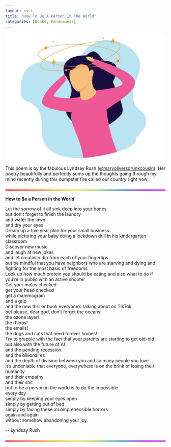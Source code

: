 ```yaml
---
layout: post
title: "How To Be A Person In The World"
categories: [Books, Randomness]
---
```

![books](/images/headache1.jpg)
This poem is by the fabulous Lyndsay Rush ([@maryoliversdrunkcousin](https://www.instagram.com/maryoliversdrunkcousin/)). Her poetry beautifully and perfectly sums up the thoughts going through my mind recently during this dumpster fire called our country right now.

![Bright](/images/BrightSkinnyRainbow.png)

**How to Be a Person in the World**

Let the sorrow of it all sink deep into your bones <br>
but don’t forget to finish the laundry <br>
and water the lawn <br>
and dry your eyes <br>
Dream up a five year plan for your small business <br>
while picturing your baby doing a lockdown drill in his kindergarten classroom <br>
Discover new music <br>
and laugh at new jokes <br>
and let creativity dip from each of your fingertips <br>
but be mindful that you have neighbors who are starving and dying and fighting for the most basic of freedoms <br>
Look up how much protein you should be eating and also what to do if you’re in public with an active shooter <br>
Get your moles checked <br>
get your head checked <br>
get a mammogram <br>
and a grip <br>
and the new thriller book everyone’s talking about on TikTok <br>
but please, dear god, don’t forget the oceans! <br>
the ozone layer! <br>
the rhinos! <br>
the emails! <br>
the dogs and cats that need forever homes! <br>
Try to grapple with the fact that your parents are starting to get old-old <br>
but also with the future of AI <br>
and the pending recession <br>
and the billionaires <br>
and the depth of division between you and so many people you love <br>
It’s undeniable that everyone, everywhere is on the brink of losing their humanity <br>
and their empathy <br>
and their shit <br>
but to be a person in the world is to do the impossible <br>
every day <br>
simply by keeping your eyes open <br>
simply by getting out of bed <br>
simply by facing these incomprehensible horrors <br>
again and again <br>
without somehow abandoning your joy.

-- Lyndsay Rush

![Bright](/images/BrightSkinnyRainbow.png)